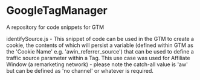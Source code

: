 # GoogleTagManager
A repository for code snippets for GTM

   identifySource.js - This snippet of code can be used in the GTM to create a cookie, the contents of which will persist a variable (defined within GTM as the 'Cookie Name' e.g. 'awin_referrer_source') that can be used to define a traffic source parameter within a Tag.  This use case was used for Affiliate Window (a remarketing network) - please note the catch-all value is 'aw' but can be defined as 'no channel' or whatever is required.
